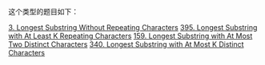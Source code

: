 这个类型的题目如下：

[3. Longest Substring Without Repeating Characters](https://leetcode.com/problems/longest-substring-without-repeating-characters/)
[395. Longest Substring with At Least K Repeating Characters](https://leetcode.com/problems/longest-substring-with-at-least-k-repeating-characters/)
[159. Longest Substring with At Most Two Distinct Characters](https://leetcode.com/problems/longest-substring-with-at-most-two-distinct-characters/)
[340. Longest Substring with At Most K Distinct Characters](https://leetcode.com/problems/longest-substring-with-at-most-k-distinct-characters/)